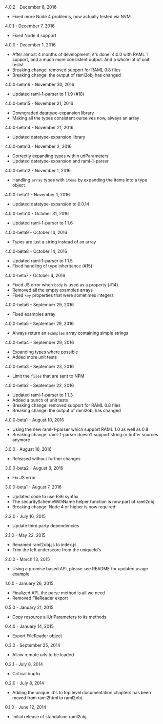 4.0.2 - December 8, 2016
- Fixed more Node 4 problems, now actually tested via NVM

4.0.1 - December 7, 2016
- Fixed Node 4 support

4.0.0 - December 1, 2016
- After almost 4 months of development, it's done: 4.0.0 with RAML 1 support, and a much more consistent output. And a whole lot of unit tests!
- Breaking change: removed support for RAML 0.8 files
- Breaking change: the output of raml2obj has changed

4.0.0-beta16 - November 30, 2016
- Updated raml-1-parser to 1.1.9 (#18)

4.0.0-beta15 - November 21, 2016
- Downgraded datatype-expansion library
- Making all the types consistent ourselves now, always an array

4.0.0-beta14 - November 21, 2016
- Updated datatype-expansion library

4.0.0-beta13 - November 2, 2016
- Correctly expanding types within uriParameters
- Updated datatype-expansion and raml-1-parser

4.0.0-beta12 - November 1, 2016
- Handling `array` types with `items` by expanding the items into a type object

4.0.0-beta11 - November 1, 2016
- Updated datatype-expansion to 0.0.14

4.0.0-beta10 - October 31, 2016
- Updated raml-1-parser to 1.1.6

4.0.0-beta9 - October 14, 2016
- Types are just a string instead of an array

4.0.0-beta8 - October 14, 2016
- Updated raml-1-parser to 1.1.5
- Fixed handling of type inheritance (#15)

4.0.0-beta7 - October 4, 2016
- Fixed JS error when `body` is used as a property (#14)
- Removed all the empty examples arrays
- Fixed `key` properties that were sometimes integers

4.0.0-beta6 - September 29, 2016
- Fixed examples array

4.0.0-beta5 - September 29, 2016
- Always return an `examples` array containing simple strings

4.0.0-beta4 - September 29, 2016
- Expanding types where possible
- Added more unit tests

4.0.0-beta3 - September 23, 2016
- Limit the `files` that are sent to NPM

4.0.0-beta2 - September 22, 2016
- Updated raml-1-parser to 1.1.3
- Added a bunch of unit tests
- Breaking change: removed support for RAML 0.8 files
- Breaking change: the output of raml2obj has changed

4.0.0-beta1 - August 10, 2016
- Using the new raml-1-parser which support RAML 1.0 as well as 0.8
- Breaking change: raml-1-parser doesn't support string or buffer sources anymore

3.0.0 - August 10, 2016
- Released without further changes

3.0.0-beta2 - August 8, 2016
- Fix JS error

3.0.0-beta1 - August 7, 2016
- Updated code to use ES6 syntax
- The securitySchemeWithName helper function is now part of raml2obj
- Breaking change: Node 4 or higher is now required!

2.2.0 - July 16, 2015
- Update third party dependencies

2.1.0 - May 22, 2015
- Renamed raml2obj.js to index.js
- Trim the left underscore from the uniqueId's

2.0.0 - March 13, 2015
- Using a promise based API, please see README for updated usage example

1.0.0 - January 26, 2015
- Finalized API, the parse method is all we need
- Removed FileReader export

0.5.0 - January 21, 2015
- Copy resource allUriParameters to its methods

0.4.0 - January 14, 2015
- Export FileReader object

0.3.0 - September 25, 2014
- Allow remote urls to be loaded

0.2.1 - July 8, 2014
- Critical bugfix

0.2.0 - July 8, 2014
- Adding the unique id's to top level documentation chapters has been moved from raml2html to raml2obj

0.1.0 - June 12, 2014
- Initial release of standalone raml2obj
